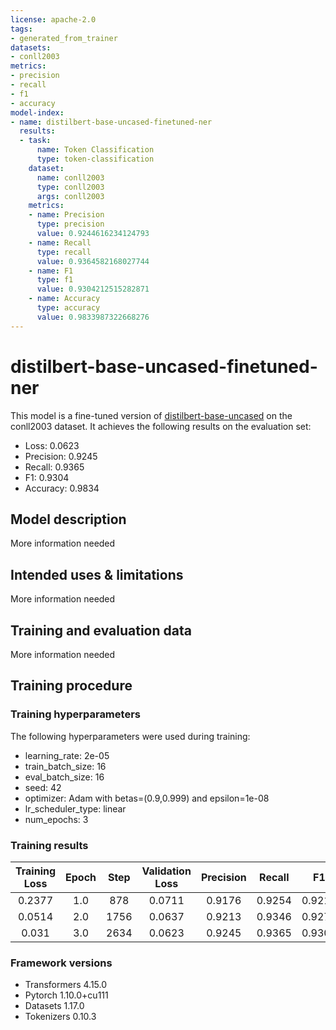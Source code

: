 ```yaml
---
license: apache-2.0
tags:
- generated_from_trainer
datasets:
- conll2003
metrics:
- precision
- recall
- f1
- accuracy
model-index:
- name: distilbert-base-uncased-finetuned-ner
  results:
  - task:
      name: Token Classification
      type: token-classification
    dataset:
      name: conll2003
      type: conll2003
      args: conll2003
    metrics:
    - name: Precision
      type: precision
      value: 0.9244616234124793
    - name: Recall
      type: recall
      value: 0.9364582168027744
    - name: F1
      type: f1
      value: 0.9304212515282871
    - name: Accuracy
      type: accuracy
      value: 0.9833987322668276
---
```


<!-- This model card has been generated automatically according to the information the Trainer had access to. You
should probably proofread and complete it, then remove this comment. -->

# distilbert-base-uncased-finetuned-ner

This model is a fine-tuned version of [distilbert-base-uncased](https://huggingface.co/distilbert-base-uncased) on the conll2003 dataset.
It achieves the following results on the evaluation set:
- Loss: 0.0623
- Precision: 0.9245
- Recall: 0.9365
- F1: 0.9304
- Accuracy: 0.9834

## Model description

More information needed

## Intended uses & limitations

More information needed

## Training and evaluation data

More information needed

## Training procedure

### Training hyperparameters

The following hyperparameters were used during training:
- learning_rate: 2e-05
- train_batch_size: 16
- eval_batch_size: 16
- seed: 42
- optimizer: Adam with betas=(0.9,0.999) and epsilon=1e-08
- lr_scheduler_type: linear
- num_epochs: 3

### Training results

| Training Loss | Epoch | Step | Validation Loss | Precision | Recall | F1     | Accuracy |
|:-------------:|:-----:|:----:|:---------------:|:---------:|:------:|:------:|:--------:|
| 0.2377        | 1.0   | 878  | 0.0711          | 0.9176    | 0.9254 | 0.9215 | 0.9813   |
| 0.0514        | 2.0   | 1756 | 0.0637          | 0.9213    | 0.9346 | 0.9279 | 0.9831   |
| 0.031         | 3.0   | 2634 | 0.0623          | 0.9245    | 0.9365 | 0.9304 | 0.9834   |


### Framework versions

- Transformers 4.15.0
- Pytorch 1.10.0+cu111
- Datasets 1.17.0
- Tokenizers 0.10.3
